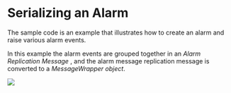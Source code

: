 # Serializing an Alarm #

The sample code is an example that illustrates how  to create an alarm and raise various alarm events.

In this example the alarm events are grouped together in an *Alarm Replication Message* , and the alarm message replication message is converted to a *MessageWrapper object*.

![](.%20IoT_Images/0930cd8c-9432-44ca-8f57-3ae7d9815c5b.png)

